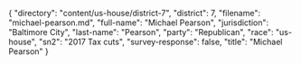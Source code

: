 {
  "directory": "content/us-house/district-7",
  "district": 7,
  "filename": "michael-pearson.md",
  "full-name": "Michael Pearson",
  "jurisdiction": "Baltimore City",
  "last-name": "Pearson",
  "party": "Republican",
  "race": "us-house",
  "sn2": "2017 Tax cuts",
  "survey-response": false,
  "title": "Michael Pearson"
}
